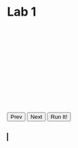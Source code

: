<script type="text/javascript" src="{{url_for('static', filename='lib/codemirror/lib/codemirror.js') }}"></script>
<script type="text/javascript" src="{{url_for('static', filename='lib/codemirror/mode/python/python.js')}}"></script>
<script type="text/javascript" src="{{url_for('static', filename='lib/skulpt/dist/skulpt.js')}}"></script>
<script type="text/javascript" src="{{url_for('static', filename='lib/skulpt/dist/builtin.js')}}"></script>
<link rel="stylesheet" type="text/css" href="{{url_for('static', filename='lib/codemirror/lib/codemirror.css')}}" />
<link rel="stylesheet" type="text/css" href="{{url_for('static', filename='lib/codemirror/theme/cobalt.css')}}" />

<script type="text/javascript">
  var builtinRead = function(x) {
    if (Sk.builtinFiles === undefined ||
        Sk.builtinFiles['files'][x] === undefined)
      throw "File not found: '" + x + "'";
    return Sk.builtinFiles['files'][x];
  };
  var genOutf = function(execObj) {
    return function(text) {
      if (!('output' in execObj)) {
        execObj['output'] = '';
      }
      execObj['output'] += text;
    };
  };
  var executeCode = function(execObj) {
    try {
      Sk.configure({output: genOutf(execObj), read: builtinRead});
      eval(Sk.importMainWithBody('<stdin>', false, execObj['input']));
    } catch (err) {
      if (err.toString().trim() === "TypeError: Cannot read property 'constructor' of null") {
        execObj['error'] = 'Error: Your function does not have return value. Your function needs a return value.';
      } else if (err.toString().trim() === 'ImportError: No module named <stdin>') {
        execObj['error'] = 'Error: You did not type any code. You must type some code.';
      } else {
        execObj['error'] = err.toString();
      }
    }
  };
  var runit = function(code) {
    var runObj = {'input': code};
    executeCode(runObj);
    if (runObj['output'] !== undefined) {
      $('#lab_output').text(runObj['output']);
    } else {
      $('#lab_output').text(runObj['error']);
    }
    return runObj;
  };

  var lab_content = [
    ["Welcome to Lab 1! We are going to learn some turtle graphics today. Hit the 'Next' button to get started."],
    ["This is Winston, your guide to the magic that is Python.\nDon't worry about what <code>import</code> or <code>turtle.Turtle()</code> means - we will get into that later. All that matters is that we have a turtle and his name is Winston. He will listen to your instructions and execute them in order with no mistakes because he is just that good.",
    'import turtle\nwinston = turtle.Turtle()'],
    ["You can call Winston by his name and tell him to move! Try adding a line at the end that says <code>winston.forward(100)</code>. This tells Winston to move 100 units in the direction he's facing. Hit the 'Run It!' button when you're done to see Winston in action."],
    ["Now try bringing Winston back to where he started with <code>winston.backward()</code> (You still need to supply a number between the parentheses so Winston knows how far to go."],
    ["Winston can even change directions! Try telling Winston to turn right by adding a line at the end that says <code>winston.right(90)</code>."],
    ["Try making Winston spin in a circle counter-clockwise. (Hint: Winston will have to turn left and he only understands angles in degrees."],
    ["Now Winston is pretty smart for a turtle, and using just these commands, you can tell him to draw shapes. Try adding these lines at the end: <pre>winston.right(90)\nwinston.forward(100)\nwinston.right(90)\nwinston.forward(100)\nwinston.right(90)\nwinston.forward(100)\nwinston.right(90)\nwinston.forward(100)</pre>"],
    ["Now it's your turn! Make Winston draw a triangle. You can edit or delete the lines from the previous step to do this."],
    ["Cool! Now normally Winston drags a pen behind him when he moves, and this leaves the lines that you see. You can tell Winston to stop slacking off and carry the pen if you don't want him to draw: <code>winston.penup()</code>. Try adding this line and then make Winston move. You should see that there is no line behind him as he moves this time!"],
    ["You can use this to make separate shapes! Just tell Winston to put his pen back down and draw a shape, and then pick it up while he moves to a different spot to start the next shape. Try adding these lines to see it: <pre>winston.pendown()\nwinston.right(90)\nwinston.forward(100)\nwinston.right(90)\nwinston.forward(100)\nwinston.right(90)\nwinston.forward(100)\nwinston.right(90)\nwinston.forward(100)\n\nwinston.penup()\nwinston.forward(200)\nwinston.pendown()\n\nwinston.right(120)\nwinston.forward(100)\nwinston.right(120)\nwinston.forward(100)\nwinston.right(120)\nwinston.forward(100)</pre>"],
    ["Now you try making a pentagon and a hexagon with some space in between."],
    ['Winston also has one of those giant packs of crayons, so you can tell him to change the color he draws too: <code>winston.color("green")</code>. He will understand the following list of colors: <pre>aliceblue\nantiquewhite\naqua\naquamarine\nazure\nbeige\nbisque\nblack\nblanchedalmond\nblue\nblueviolet\nbrown\nburlywood\ncadetblue\nchartreuse\nchocolate\ncoral\ncornflowerblue\ncornsilk\ncrimson\ncyan\ndarkblue\ndarkcyan\ndarkgoldenrod\ndarkgray\ndarkgreen\ndarkgrey\ndarkkhaki\ndarkmagenta\ndarkolivegreen\ndarkorange\ndarkorchid\ndarkred\ndarksalmon\ndarkseagreen\ndarkslateblue\ndarkslategray\ndarkslategrey\ndarkturquoise\ndarkviolet\ndeeppink\ndeepskyblue\ndimgray\ndimgrey\ndodgerblue\nfirebrick\nfloralwhite\nforestgreen\nfuchsia\ngainsboro\nghostwhite\ngold\ngoldenrod\ngray\ngreen\ngreenyellow\ngrey\nhoneydew\nhotpink\nindianred\nindigo\nivory\nkhaki\nlavender\nlavenderblush\nlawngreen\nlemonchiffon\nlightblue\nlightcoral\nlightcyan\nlightgoldenrodyellow\nlightgray\nlightgreen\nlightgrey\nlightpink\nlightsalmon\nlightseagreen\nlightskyblue\nlightslategray\nlightslategrey\nlightsteelblue\nlightyellow\nlime\nlimegreen\nlinen\nmagenta\nmaroon\nmediumaquamarine\nmediumblue\nmediumorchid\nmediumpurple\nmediumseagreen\nmediumslateblue\nmediumspringgreen\nmediumturquoise\nmediumvioletred\nmidnightblue\nmintcream\nmistyrose\nmoccasin\nnavajowhite\nnavy\noldlace\nolive\nolivedrab\norange\norangered\norchid\npalegoldenrod\npalegreen\npaleturquoise\npalevioletred\npapayawhip\npeachpuff\nperu\npink\nplum\npowderblue\npurple\nred\nrosybrown\nroyalblue\nsaddlebrown\nsalmon\nsandybrown\nseagreen\nseashell\nsienna\nsilver\nskyblue\nslateblue\nslategray\nslategrey\nsnow\nspringgreen\nsteelblue\ntan\nteal\nthistle\ntomato\nturquoise\nviolet\nwheat\nwhite\nwhitesmoke\nyellow\nyellowgreen</pre>'],
    ["Awesome! Now your assignment for this week is to make a picture of something cool"]
  ];
  var section = 0;

  $(function() {
    var editor, execObj, execHistory = [];
    Sk.canvas = 'turtle_canvas';
    Sk.pre = 'lab_output';
    editor = CodeMirror.fromTextArea(document.getElementById('lab_code'), {
      autofocus: true,
      theme: 'cobalt',
      lineNumbers: true,
      indentUnit: 4,
      mode: 'python'
    });
    $('#lab_run_code').click(function(e) {
      var runObj, testObjs, correct,
        code = editor.getValue().replace(/\t/g, '    ');
      runObs = runit(code);
    });
    $('#next_section').click(function() {
      if (section < lab_content.length - 1) {
        section++;
        update(section);
      }
    });
    $('#prev_section').click(function() {
      if (section > 0) {
        section--;
        update(section);
      }
    });
    var update = function(section) {
      $('#lab_text').html(lab_content[section][0]);
      if (lab_content[section][1])
        editor.setValue(lab_content[section][1]);
    };

    update(section);
  });
</script>

Lab 1
=====

<div class="row">
  <div class="span6">
    <div style="height: 200px">
      <div id="lab_text" style="overflow: auto; height: 195px;"></div></br>
    </div>
    <button id="prev_section">Prev</button>
    <button id="next_section">Next</button>
    <textarea id="lab_code" style="display:none;"></textarea>
    <button id="lab_run_code">Run It!</button>
    <pre id="lab_output"></pre>
  </div>
  <div class="span6" id="canvas_container">
    <canvas id="turtle_canvas" width="500" height="500" style="border: 1px solid black;"></canvas>
  </div>
</div>
